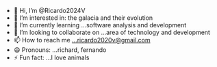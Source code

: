 - 👋 Hi, I’m @Ricardo2024V
- 👀 I’m interested in: the galacia and their evolution
- 🌱 I’m currently learning ...software analysis and development
- 💞️ I’m looking to collaborate on ...area of ​​technology and development
- 📫 How to reach me ...ricardo2020v@gmail.com
- 😄 Pronouns: ...richard, fernando
- ⚡ Fun fact: ...I love animals

<!---
Ricardo2024V/Ricardo2024V is a ✨ special ✨ repository because its `README.md` (this file) appears on your GitHub profile.
You can click the Preview link to take a look at your changes.
--->
